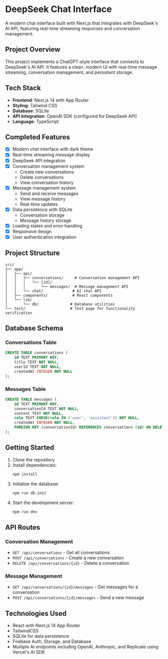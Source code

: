 # DeepSeek Chat Interface

A modern chat interface built with Next.js that integrates with DeepSeek's AI API, featuring real-time streaming responses and conversation management.

## Project Overview

This project implements a ChatGPT-style interface that connects to DeepSeek's AI API. It features a clean, modern UI with real-time message streaming, conversation management, and persistent storage.

## Tech Stack

- **Frontend**: Next.js 14 with App Router
- **Styling**: Tailwind CSS
- **Database**: SQLite
- **API Integration**: OpenAI SDK (configured for DeepSeek API)
- **Language**: TypeScript

## Completed Features

- [x] Modern chat interface with dark theme
- [x] Real-time streaming message display
- [x] DeepSeek API integration
- [x] Conversation management system
  - Create new conversations
  - Delete conversations
  - View conversation history
- [x] Message management system
  - Send and receive messages
  - View message history
  - Real-time updates
- [x] Data persistence with SQLite
  - Conversation storage
  - Message history storage
- [x] Loading states and error handling
- [x] Responsive design
- [x] User authentication integration

## Project Structure

```
src/
├── app/
│   ├── api/
│   │   ├── conversations/     # Conversation management API
│   │   │   └── [id]/
│   │   │       └── messages/  # Message management API
│   │   └── chat/             # AI chat API
│   ├── components/           # React components
│   └── lib/
│       └── db/              # Database utilities
└── test/                    # Test page for functionality verification
```

## Database Schema

### Conversations Table
```sql
CREATE TABLE conversations (
    id TEXT PRIMARY KEY,
    title TEXT NOT NULL,
    userId TEXT NOT NULL,
    createdAt INTEGER NOT NULL
);
```

### Messages Table
```sql
CREATE TABLE messages (
    id TEXT PRIMARY KEY,
    conversationId TEXT NOT NULL,
    content TEXT NOT NULL,
    role TEXT CHECK(role IN ('user', 'assistant')) NOT NULL,
    createdAt INTEGER NOT NULL,
    FOREIGN KEY (conversationId) REFERENCES conversations (id) ON DELETE CASCADE
);
```

## Getting Started

1. Clone the repository
2. Install dependencies:
   ```bash
   npm install
   ```
3. Initialize the database:
   ```bash
   npm run db:init
   ```
4. Start the development server:
   ```bash
   npm run dev
   ```

## API Routes

### Conversation Management
- `GET /api/conversations` - Get all conversations
- `POST /api/conversations` - Create a new conversation
- `DELETE /api/conversations/{id}` - Delete a conversation

### Message Management
- `GET /api/conversations/{id}/messages` - Get messages for a conversation
- `POST /api/conversations/{id}/messages` - Send a new message

## Technologies Used
- React with Next.js 14 App Router
- TailwindCSS
- SQLite for data persistence
- Firebase Auth, Storage, and Database
- Multiple AI endpoints including OpenAI, Anthropic, and Replicate using Vercel's AI SDK